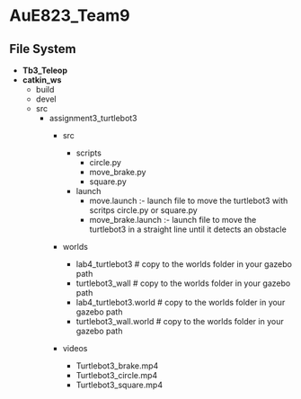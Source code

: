 # AuE823_Team9
## File System
   - **Tb3_Teleop**
   - **catkin_ws**
      - build
      - devel
      - src
        - assignment3_turtlebot3
          - src
            - scripts
              - circle.py
              - move_brake.py
              - square.py
            - launch
              - move.launch :- launch file to move the turtlebot3 with scritps circle.py or square.py
              - move_brake.launch :- launch file to move the turtlebot3 in a straight line until it detects an obstacle
          - worlds
              - lab4_turtlebot3   # copy to the worlds folder in your gazebo path
              - turtlebot3_wall   # copy to the worlds folder in your gazebo path
              - lab4_turtlebot3.world   # copy to the worlds folder in your gazebo path
              - turtlebot3_wall.world   # copy to the worlds folder in your gazebo path
          
          - videos
            - Turtlebot3_brake.mp4
            - Turtlebot3_circle.mp4
            - Turtlebot3_square.mp4
